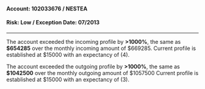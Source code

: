 #### Account: 102033676 / NESTEA
#### Risk: Low / Exception Date: 07/2013

------------------------------



The account exceeded the incoming profile by __>1000%__,
the same as __$654285__ over the monthly incoming amount of $669285.
Current profile is established at $15000 with an expectancy of (4).





The account exceeded the outgoing profile by __>1000%__,
the same as __$1042500__ over the monthly outgoing amount of $1057500
Current profile is established at $15000 with an expectancy of (3).

